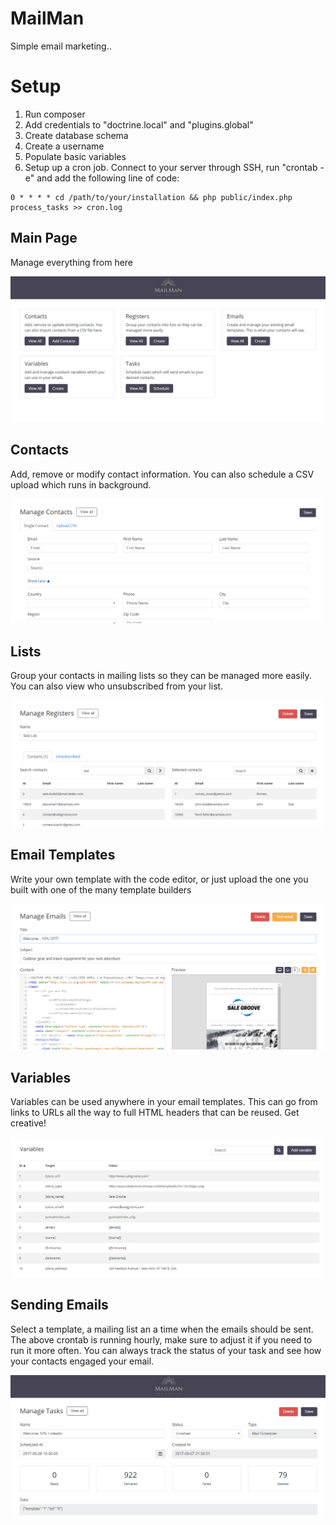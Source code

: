 MailMan
=======
Simple email marketing..

Setup
=======
1. Run composer
2. Add credentials to "doctrine.local" and "plugins.global"
3. Create database schema
4. Create a username
5. Populate basic variables
6. Setup up a cron job. Connect to your server through SSH, run "crontab -e" and add the following line of code:

```
0 * * * * cd /path/to/your/installation && php public/index.php process_tasks >> cron.log
```

Main Page
---------
Manage everything from here

![Main Page](/screenshots/mailman.png?raw=true "Main Page")

Contacts
--------
Add, remove or modify contact information. You can also schedule a CSV upload which runs in background.

![Contacts](/screenshots/contact.png?raw=true "Contacts")

Lists
-----
Group your contacts in mailing lists so they can be managed more easily. You can also view who unsubscribed from your list.

![Lists](/screenshots/register.png?raw=true "Lists")

Email Templates
---------------
Write your own template with the code editor, or just upload the one you built with one of the many template builders

![Email Templates](/screenshots/manage.png?raw=true "Email Templates")

Variables
---------
Variables can be used anywhere in your email templates. This can go from links to URLs all the way to full HTML headers that can be reused. Get creative!

![Variables](/screenshots/variables.png?raw=true "Variables")

Sending Emails
--------------
Select a template, a mailing list an a time when the emails should be sent. The above crontab is running hourly, make sure to adjust it if you need to run it more often. You can always track the status of your task and see how your contacts engaged your email.

![Schedule Tasks](/screenshots/task.png?raw=true "Schedule Tasks")
